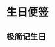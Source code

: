 # 生日便签

## 极简记生日

<div id='ibb-widget-root-1499441985'></div><script>(function(t,e,i,d){var o=t.getElementById(i),n=t.createElement(e);o.style.height=250;o.style.width=300;o.style.display='inline-block';n.id='ibb-widget',n.setAttribute('src',('https:'===t.location.protocol?'https://':'http://')+d),n.setAttribute('width','300'),n.setAttribute('height','250'),n.setAttribute('frameborder','0'),n.setAttribute('scrolling','no'),o.appendChild(n)})(document,'iframe','ibb-widget-root-1499441985',"banners.itunes.apple.com/banner.html?partnerId=&aId=&bt=catalog&t=catalog_black&id=1499441985&c=cn&l=zh-CHS&w=300&h=250&store=apps");</script>
